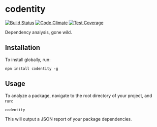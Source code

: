 # codentity

[![Build Status](https://travis-ci.org/codentity/codentity.svg)](https://travis-ci.org/codentity/codentity)
[![Code Climate](https://codeclimate.com/github/codentity/codentity/badges/gpa.svg)](https://codeclimate.com/github/codentity/codentity)
[![Test Coverage](https://codeclimate.com/github/codentity/codentity/badges/coverage.svg)](https://codeclimate.com/github/codentity/codentity/coverage)

Dependency analysis, gone wild.

## Installation

To install globally, run:

```
npm install codentity -g
```

## Usage

To analyze a package, navigate to the root directory of your project, and run:

```
codentity
```

This will output a JSON report of your package dependencies.
